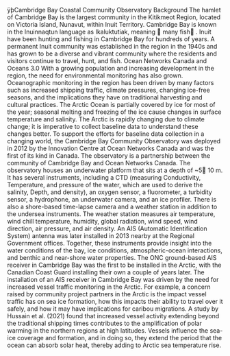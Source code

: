 ÿþC a m b r i d g e   B a y   C o a s t a l   C o m m u n i t y 
 O b s e r v a t o r y     B a c k g r o u n d   T h e   h a m l e t 
 o f   C a m b r i d g e   B a y   i s   t h e   l a r g e s t 
 c o m m u n i t y   i n   t h e   K i t i k m e o t   R e g i o n , 
 l o c a t e d   o n   V i c t o r i a   I s l a n d , 
 N u n a v u t ,   w i t h i n   I n u i t   T e r r i t o r y . 
 C a m b r i d g e   B a y   i s   k n o w n   i n   t h e 
 I n u i n n a q t u n   l a n g u a g e   a s 
 I k a l u k t u t i a k ,   m e a n i n g    m a n y   f i s h  . 
 I n u i t   h a v e   b e e n   h u n t i n g   a n d   f i s h i n g 
 i n   C a m b r i d g e   B a y   f o r   h u n d r e d s   o f 
 y e a r s .   A   p e r m a n e n t   I n u i t   c o m m u n i t y 
 w a s   e s t a b l i s h e d   i n   t h e   r e g i o n   i n 
 t h e   1 9 4 0 s   a n d   h a s   g r o w n   t o   b e   a 
 d i v e r s e   a n d   v i b r a n t   c o m m u n i t y   w h e r e 
 t h e   r e s i d e n t s   a n d   v i s i t o r s   c o n t i n u e 
 t o   t r a v e l ,   h u n t ,   a n d   f i s h .   O c e a n 
 N e t w o r k s   C a n a d a   a n d   O c e a n s   3 . 0   
 W i t h   a   g r o w i n g   p o p u l a t i o n   a n d 
 i n c r e a s i n g   d e v e l o p m e n t   i n   t h e 
 r e g i o n ,   t h e   n e e d   f o r   e n v i r o n m e n t a l 
 m o n i t o r i n g   h a s   a l s o   g r o w n . 
 O c e a n o g r a p h i c   m o n i t o r i n g   i n   t h e 
 r e g i o n   h a s   b e e n   d r i v e n   b y   m a n y 
 f a c t o r s   s u c h   a s   i n c r e a s e d   s h i p p i n g 
 t r a f f i c ,   c l i m a t e   p r e s s u r e s , 
 c h a n g i n g   i c e - f r e e   s e a s o n s ,   a n d   t h e 
 i m p l i c a t i o n s   t h e y   h a v e   o n 
 t r a d i t i o n a l   h a r v e s t i n g   a n d   c u l t u r a l 
 p r a c t i c e s .   T h e   A r c t i c   O c e a n   i s 
 p a r t i a l l y   c o v e r e d   b y   i c e   f o r   m o s t 
 o f   t h e   y e a r ;   s e a s o n a l   m e l t i n g   a n d 
 f r e e z i n g   o f   t h e   i c e   c a u s e   c h a n g e s 
 i n   s u r f a c e   t e m p e r a t u r e   a n d 
 s a l i n i t y .   T h e   A r c t i c   i s   r a p i d l y 
 c h a n g i n g   d u e   t o   c l i m a t e   c h a n g e ;   i t 
 i s   i m p e r a t i v e   t o   c o l l e c t   b a s e l i n e 
 d a t a   t o   u n d e r s t a n d   t h e s e   c h a n g e s 
 b e t t e r .     T o   s u p p o r t   t h e   e f f o r t s   f o r 
 b a s e l i n e   d a t a   c o l l e c t i o n   i n   a 
 c h a n g i n g   w o r l d ,   t h e   C a m b r i d g e   B a y 
 C o m m u n i t y   O b s e r v a t o r y   w a s   d e p l o y e d 
 i n   2 0 1 2   b y   t h e   I n n o v a t i o n   C e n t r e   a t 
 O c e a n   N e t w o r k s   C a n a d a   a n d   w a s   t h e 
 f i r s t   o f   i t s   k i n d   i n   C a n a d a .   T h e 
 o b s e r v a t o r y   i s   a   p a r t n e r s h i p 
 b e t w e e n   t h e   c o m m u n i t y   o f   C a m b r i d g e 
 B a y   a n d   O c e a n   N e t w o r k s   C a n a d a .   T h e 
 o b s e r v a t o r y   h o u s e s   a n   u n d e r w a t e r 
 p l a t f o r m   t h a t   s i t s   a t   a   d e p t h   o f 
 \~ 5  1 0   m .   I t   h a s   s e v e r a l 
 i n s t r u m e n t s ,   i n c l u d i n g   a   C T D 
 ( m e a s u r i n g   C o n d u c t i v i t y , 
 T e m p e r a t u r e ,   a n d   p r e s s u r e   o f   t h e 
 w a t e r ,   w h i c h   a r e   u s e d   t o   d e r i v e   t h e 
 s a l i n i t y ,   D e p t h ,   a n d   d e n s i t y ) ,   a n 
 o x y g e n   s e n s o r ,   a   f l u o r o m e t e r ,   a 
 t u r b i d i t y   s e n s o r ,   a   h y d r o p h o n e ,   a n 
 u n d e r w a t e r   c a m e r a ,   a n d   a n   i c e 
 p r o f i l e r .   T h e r e   i s   a l s o   a 
 s h o r e - b a s e d   t i m e - l a p s e   c a m e r a   a n d   a 
 w e a t h e r   s t a t i o n   i n   a d d i t i o n   t o   t h e 
 u n d e r s e a   i n s t r u m e n t s .   T h e   w e a t h e r 
 s t a t i o n   m e a s u r e s   a i r   t e m p e r a t u r e , 
 w i n d   c h i l l   t e m p e r a t u r e ,   h u m i d i t y , 
 g l o b a l   r a d i a t i o n ,   w i n d   s p e e d ,   w i n d 
 d i r e c t i o n ,   a i r   p r e s s u r e ,   a n d   a i r 
 d e n s i t y .   A n   A I S   ( A u t o m a t i c 
 I d e n t i f i c a t i o n   S y s t e m )   a n t e n n a   w a s 
 l a t e r   i n s t a l l e d   i n   2 0 1 3   n e a r b y   a t 
 t h e   R e g i o n a l   G o v e r n m e n t   o f f i c e s . 
 T o g e t h e r ,   t h e s e   i n s t r u m e n t s   p r o v i d e 
 i n s i g h t   i n t o   t h e   w a t e r   c o n d i t i o n s 
 o f   t h e   b a y ,   i c e   c o n d i t i o n s , 
 a t m o s p h e r i c - o c e a n   i n t e r a c t i o n s ,   a n d 
 b e n t h i c   a n d   n e a r - s h o r e   w a t e r 
 p r o p e r t i e s .     T h e   O N C   g r o u n d - b a s e d 
 A I S   r e c e i v e r   i n   C a m b r i d g e   B a y   w a s 
 t h e   f i r s t   t o   b e   i n s t a l l e d   i n   t h e 
 A r c t i c ,   w i t h   t h e   C a n a d i a n   C o a s t 
 G u a r d   i n s t a l l i n g   t h e i r   o w n   a   c o u p l e 
 o f   y e a r s   l a t e r .   T h e   i n s t a l l a t i o n   o f 
 a n   A I S   r e c e i v e r   i n   C a m b r i d g e   B a y 
 w a s   d r i v e n   b y   t h e   n e e d   f o r 
 i n c r e a s e d   v e s s e l   t r a f f i c   m o n i t o r i n g 
 i n   t h e   A r c t i c .   F o r   e x a m p l e ,   a 
 c o n c e r n   r a i s e d   b y   c o m m u n i t y   p r o j e c t 
 p a r t n e r s   i n   t h e   A r c t i c   i s   t h e 
 i m p a c t   v e s s e l   t r a f f i c   h a s   o n   s e a 
 i c e   f o r m a t i o n ,   h o w   t h i s   i m p a c t s 
 t h e i r   a b i l i t y   t o   t r a v e l   o v e r   i t 
 s a f e l y ,   a n d   h o w   i t   m a y   h a v e 
 i m p l i c a t i o n s   f o r   c a r i b o u 
 m i g r a t i o n s .   A   s t u d y   b y   H u s s a i n   e t 
 a l .   ( 2 0 2 1 )   f o u n d   t h a t   i n c r e a s e d 
 v e s s e l   a c t i v i t y   e x t e n d i n g   b e y o n d 
 t h e   t r a d i t i o n a l   s h i p p i n g   t i m e s 
 c o n t r i b u t e s   t o   t h e   a m p l i f i c a t i o n   o f 
 p o l a r   w a r m i n g   i n   t h e   n o r t h e r n 
 r e g i o n s   a t   h i g h   l a t i t u d e s .   V e s s e l s 
 i n f l u e n c e   t h e   s e a - i c e   c o v e r a g e   a n d 
 f o r m a t i o n ,   a n d   i n   d o i n g   s o ,   t h e y 
 e x t e n d   t h e   p e r i o d   t h a t   t h e   o c e a n 
 c a n   a b s o r b   s o l a r   h e a t ,   t h e r e b y 
 a d d i n g   t o   A r c t i c   s e a   t e m p e r a t u r e 
 r i s e . 
